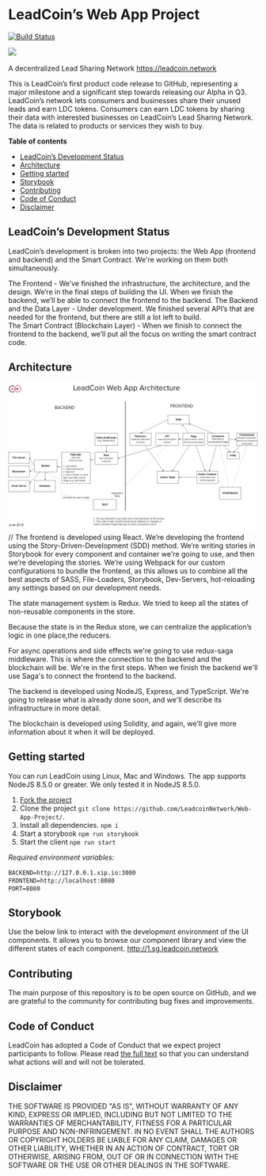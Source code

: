 # LeadCoin’s Web App Project

[![Build Status](https://travis-ci.org/LeadcoinNetwork/Web-App-Project.svg?branch=master)](https://travis-ci.org/LeadcoinNetwork/Web-App-Project)

![](https://i.imgur.com/EdTXW8o.png)

A decentralized Lead Sharing Network https://leadcoin.network

This is LeadCoin’s first product code release to GitHub, representing a major milestone and a significant step towards releasing our Alpha in Q3. LeadCoin’s network lets consumers and businesses share their unused leads and earn LDC tokens. Consumers can earn LDC tokens by sharing their data with interested businesses on LeadCoin’s Lead Sharing Network. The data is related to products or services they wish to buy.

**Table of contents**

- [LeadCoin’s Development Status](#leadcoin-s-development-status)
- [Architecture](#architecture)
- [Getting started](#getting-started)
- [Storybook](#storybook)
- [Contributing](#contributing)
- [Code of Conduct](#code-of-conduct)
- [Disclaimer](#disclaimer)

## LeadCoin’s Development Status

LeadCoin’s development is broken into two projects: the Web App (frontend and backend) and the Smart Contract. We're working on them both simultaneously.

The Frontend - We’ve finished the infrastructure, the architecture, and the design. We’re in the final steps of building the UI. When we finish the backend, we’ll be able to connect the frontend to the backend.
The Backend and the Data Layer - Under development. We finished several API’s that are needed for the frontend, but there are still a lot left to build.  
The Smart Contract (Blockchain Layer) - When we finish to connect the frontend to the backend, we’ll put all the focus on writing the smart contract code.

## Architecture

![](./architecture.png)
//
The frontend is developed using React. We’re developing the frontend using the Story-Driven-Development (SDD) method. We’re writing stories in Storybook for every component and container we're going to use, and then we’re developing the stories. We’re using Webpack for our custom configurations to bundle the frontend, as this allows us to combine all the best aspects of SASS, File-Loaders, Storybook, Dev-Servers, hot-reloading any settings based on our development needs.

The state management system is Redux. We tried to keep all the states of non-reusable components in the store.

Because the state is in the Redux store, we can centralize the application’s logic in one place,the reducers.

For async operations and side effects we're going to use redux-saga middleware. This is where the connection to the backend and the blockchain will be. We're in the first steps. When we finish the backend we'll use Saga's to connect the frontend to the backend.

The backend is developed using NodeJS, Express, and TypeScript. We're going to release what is already done soon, and we'll describe its infrastructure in more detail.

The blockchain is developed using Solidity, and again, we'll give more information about it when it will be deployed.

## Getting started

You can run LeadCoin using Linux, Mac and Windows. The app supports NodeJS 8.5.0 or greater. We only tested it in NodeJS 8.5.0.

1.  [Fork the project](https://github.com/LeadcoinNetwork/leadcoin-web/fork)
2.  Clone the project `git clone https://github.com/LeadcoinNetwork/Web-App-Project/`.
3.  Install all dependencies. `npm i`
4.  Start a storybook `npm run storybook`
5.  Start the client `npm run start`

_Required environment variables:_

```
BACKEND=http://127.0.0.1.xip.io:3000
FRONTEND=http://localhost:8080
PORT=8080
```

## Storybook

Use the below link to interact with the development environment of the UI components. It allows you to browse our component library and view the different states of each component.
http://1.sg.leadcoin.network

## Contributing

The main purpose of this repository is to be open source on GitHub, and we are grateful to the community for contributing bug fixes and improvements.

## Code of Conduct

LeadCoin has adopted a Code of Conduct that we expect project participants to follow. Please read [the full text](CODE_OF_CONDUCT.md) so that you can understand what actions will and will not be tolerated.

## Disclaimer

THE SOFTWARE IS PROVIDED "AS IS", WITHOUT WARRANTY OF ANY KIND, EXPRESS OR IMPLIED, INCLUDING BUT NOT LIMITED TO THE WARRANTIES OF MERCHANTABILITY, FITNESS FOR A PARTICULAR PURPOSE AND NON-INFRINGEMENT. IN NO EVENT SHALL THE AUTHORS OR COPYRIGHT HOLDERS BE LIABLE FOR ANY CLAIM, DAMAGES OR OTHER LIABILITY, WHETHER IN AN ACTION OF CONTRACT, TORT OR OTHERWISE, ARISING FROM, OUT OF OR IN CONNECTION WITH THE SOFTWARE OR THE USE OR OTHER DEALINGS IN THE SOFTWARE.

